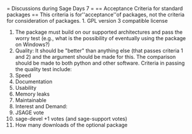 = Discussions during Sage Days 7 =
== Acceptance Criteria for standard packages ==
This criteria is for''acceptance''of packages, not the criteria for consideration of packages. 1. GPL version 3 compatible license
 1. The package must build on our supported architectures and pass the worry test (e.g., what is the possibility of eventually using the package on Windows?)
 1. Quality: It should be "better" than anything else (that passes criteria 1 and 2) and the argument should be made for this.  The comparison should be made to both python and other software.  Criteria in passing the quality test include:
  1. Speed
  1. Documentation
  1. Usability
  1. Memory leaks
  1. Maintainable
 1. Interest and Demand:
  1. JSAGE vote
  1. sage-devel +1 votes (and sage-support votes)
  1. How many downloads of the optional package

